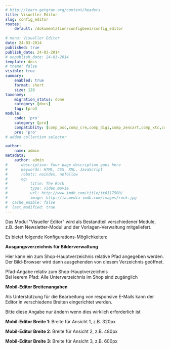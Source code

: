 ```yaml
---
# http://learn.getgrav.org/content/headers
title: Visueller Editor
slug: config_editor
routes:
    default: /dokumentation/configbeez/config_editor
    
# menu: Visueller Editor
date: 24-03-2014
published: true
publish_date: 24-03-2014
# unpublish_date: 24-03-2014
template: docs
# theme: false
visible: true
summary:
    enabled: true
    format: short
    size: 128
taxonomy:
    migration_status: done
    category: [docs]
    tag: [pro]
module:
    code: 'pro'
    category: [pro]
    compatiblity: [comp_osc,comp_cre,comp_digi,comp_zencart,comp_xtc,comp_gambio]   
    pro: 'pro'       
# added collection selector

author:
    name: admin
metadata:
    author: admin
#      description: Your page description goes here
#      keywords: HTML, CSS, XML, JavaScript
#      robots: noindex, nofollow
#      og:
#          title: The Rock
#          type: video.movie
#          url: http://www.imdb.com/title/tt0117500/
#          image: http://ia.media-imdb.com/images/rock.jpg
#  cache_enable: false
#  last_modified: true
---
```


Das Modul "Visueller Editor" wird als Bestandteil verschiedener Module, z.B. dem Newsletter-Modul und der Vorlagen-Verwaltung mitgeliefert.

Es bietet folgende Konfigurations-Möglichkeiten:


**Ausgangsverzeichnis für Bilderverwaltung**

Hier kann ein zum Shop-Hauptverzeichnis relative Pfad angegeben werden. Der Bild-Browser wird dann ausgehenden von diesem Verzeichnis geöffnet.

Pfad-Angabe relativ zum Shop-Hauptverzeichnis  
 Bei leerem Pfad: Alle Unterverzeichnis im Shop sind zugänglich





**Mobil-Editor Breitenangaben**

Als Unterstützung für die Bearbeitung von responsive E-Mails kann der Editor in verschiedene Breiten eingerichtet werden.

Bitte diese Angabe nur ändern wenn dies wirklich erforderlich ist

**Mobil-Editor Breite 1**: Breite für Ansicht 1, z.B. 320px

**Mobil-Editor Breite 2**: Breite für Ansicht 2, z.B. 480px

**Mobil-Editor Breite 3**: Breite für Ansicht 3, z.B. 600px